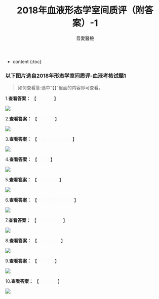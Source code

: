 ﻿---
layout: post
title:  "2018年血液形态学室间质评（附答案）-1"
categories: 室间质评
tags: 形态学 血液
author: 吾愛醫檢
---

* content
{:toc}
### 以下图片选自2018年形态学室间质评-血液考核试题1
> 如何查看答:选中“【】”里面的内容即可查看。

1.**查看答案：** 【<font color="#FAFAFA">杜勒小体</font>】

![](http://m.qpic.cn/psb?/V10ERWVs2gqn6Q/ISY4NuhZAzLCaGg.RBg8oz3wO6gnrUGKPFsdFAQPye8!/b/dFYAAAAAAAAA&bo=DgMtAgAAAAARBxI!&rf=viewer_4)




2.**查看答案：** 【<font color="#FAFAFA">卡波氏环</font>】

![](http://m.qpic.cn/psb?/V10ERWVs2gqn6Q/6Umvc9allQ8e.uan53qRXVl5wwgnuUerwlpifqoDRh4!/b/dDYBAAAAAAAA&bo=nwU4BAAAAAADR8Q!&rf=viewer_4)

3.**查看答案：** 【<font color="#FAFAFA">多发性骨髓瘤细胞</font>】

![](http://m.qpic.cn/psb?/V10ERWVs2gqn6Q/6iC4moG6Hdz.FqbPshgvADCJ62qG2RQc4n62TU8m8rE!/b/dDEBAAAAAAAA&bo=hgJjAQAAAAARF8Y!&rf=viewer_4)

4.**查看答案：** 【<font color="#FAFAFA">毛细胞</font>】

![](http://m.qpic.cn/psb?/V10ERWVs2gqn6Q/oiMZ.w9OePrNVSLJIHhPaBotjc4pLuCIH0TqJ1ZfSc8!/b/dDQBAAAAAAAA&bo=nwU4BAAAAAADZ.Q!&rf=viewer_4)

5.**查看答案：** 【<font color="#FAFAFA">早幼粒细胞</font>】
 
![](http://m.qpic.cn/psb?/V10ERWVs2gqn6Q/6k3LHCfy1l5UaWDWntZsrwCNdXohHZXC.ItEMep21DA!/b/dEcBAAAAAAAA&bo=mQU4BAAAAAADR8I!&rf=viewer_4)

6.**查看答案：** 【<font color="#FAFAFA">类/巨幼变幼红细胞</font>】
 
![](http://m.qpic.cn/psb?/V10ERWVs2gqn6Q/HjgdkdRXsQOWNRzSrrHZ9GMoxK*UQJIjYwBAV5zIZv4!/b/dDUBAAAAAAAA&bo=ewEIAQAAAAARF1M!&rf=viewer_4)

7.**查看答案：** 【<font color="#FAFAFA">异形淋巴细胞</font>】
 
![](http://m.qpic.cn/psb?/V10ERWVs2gqn6Q/RBgYRG12EyosrYP43UPB37QXUhrqouJiO*uAwGN8k54!/b/dDQBAAAAAAAA&bo=aANCAgAAAAARFws!&rf=viewer_4)

8.**查看答案：** 【<font color="#FAFAFA">巨/大血小板</font>】
 
![](http://m.qpic.cn/psb?/V10ERWVs2gqn6Q/jilHaeqw5WJuHP5KJ3bt7g4Yby17Tvf*rdOac9nm8dA!/b/dFYBAAAAAAAA&bo=fgNRAgAAAAARFw4!&rf=viewer_4)

9.**查看答案：** 【<font color="#FAFAFA">单核细胞</font>】
 
![](http://m.qpic.cn/psb?/V10ERWVs2gqn6Q/mTKhQ4g*.sPV.hBMc1mtyaFapRYrcpdcoN.LktxAHuQ!/b/dDUBAAAAAAAA&bo=TgHgAAAAAAADF50!&rf=viewer_4)

10.**查看答案：** 【<font color="#FAFAFA">Auer小体</font>】
 
![](http://m.qpic.cn/psb?/V10ERWVs2gqn6Q/pMt5YJ7N5qXOmJJbk3bu*vkrRyC5jsGQIqZ60l3T7Zg!/b/dDYBAAAAAAAA&bo=WAOBAgAAAAADR7o!&rf=viewer_4)